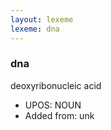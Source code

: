 ```yaml
---
layout: lexeme
lexeme: dna
---
```


###  dna

deoxyribonucleic acid
* UPOS:  NOUN
* Added from:  unk

